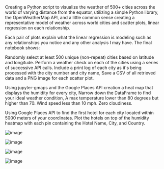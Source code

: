 
Creating a Python script to visualize the weather of 500+ cities across the world of varying distance from the equator, utilizing a simple Python library, the OpenWeatherMap API, and a little common sense creating a representative model of weather across world cities and scatter plots, linear regression on each relationship.

Each pair of plots explain what the linear regression is modeling such as any relationships you notice and any other analysis I may have.
The final notebook shows:

Randomly select at least 500 unique (non-repeat) cities based on latitude and longitude.
Perform a weather check on each of the cities using a series of successive API calls.
Include a print log of each city as it's being processed with the city number and city name,
Save a CSV of all retrieved data and a PNG image for each scatter plot.

Using jupyter-gmaps and the Google Places API creation a heat map that displays the humidity for every city,
Narrow down the DataFrame to find your ideal weather condition,
A max temperature lower than 80 degrees but higher than 70.
Wind speed less than 10 mph.
Zero cloudiness.


Using Google Places API to find the first hotel for each city located within 5000 meters of your coordinates.
Plot the hotels on top of the humidity heatmap with each pin containing the Hotel Name, City, and Country.



![image](https://user-images.githubusercontent.com/63757160/109586877-b3e4d400-7acb-11eb-885e-9aa728a3be35.png)

![image](https://user-images.githubusercontent.com/63757160/109586921-ce1eb200-7acb-11eb-80ee-444a65f5fe84.png)

![image](https://user-images.githubusercontent.com/63757160/109586966-e1318200-7acb-11eb-9433-550c967811a5.png)

![image](https://user-images.githubusercontent.com/63757160/109587019-f5757f00-7acb-11eb-89ac-8cb67d519426.png)

